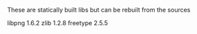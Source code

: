 These are statically built libs but can be rebuilt from the sources

libpng 1.6.2
zlib 1.2.8
freetype 2.5.5